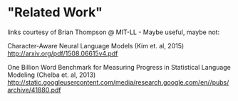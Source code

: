 # "Related Work"

links courtesy of Brian Thompson @ MIT-LL - Maybe useful, maybe not:

Character-Aware Neural Language Models
(Kim et. al, 2015)
http://arxiv.org/pdf/1508.06615v4.pdf

One Billion Word Benchmark for Measuring Progress in Statistical Language Modeling
(Chelba et. al, 2013)
http://static.googleusercontent.com/media/research.google.com/en//pubs/archive/41880.pdf